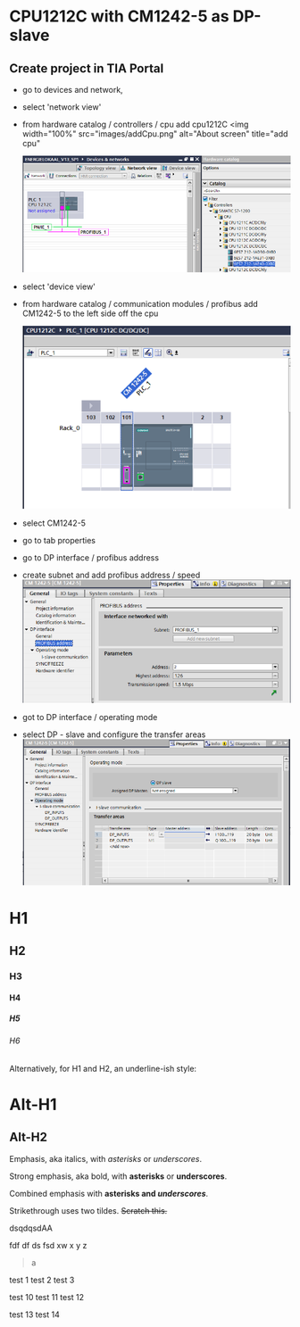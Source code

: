 # CPU1212C with CM1242-5 as DP-slave

## Create project in TIA Portal

* go to devices and network,
* select 'network view'
* from hardware catalog / controllers / cpu add cpu1212C
  <img width="100%" src="images/addCpu.png" alt="About screen" title="add cpu"</img>


  ![alt text](images/addCpu.png?raw=true "add cpu")
* select 'device view'
* from hardware catalog / communication modules / profibus add CM1242-5 to the left side off the cpu

  ![alt text](images/deviceView.png "")
* select CM1242-5
* go to tab properties
* go to DP interface / profibus address
* create subnet and add profibus address / speed
  ![alt text](images/profibusAddress.png "")
* got to DP interface / operating mode
* select DP - slave and configure the transfer areas
  ![alt text](images/operatingMode.png "")











# H1
## H2
### H3
#### H4
##### H5
###### H6

Alternatively, for H1 and H2, an underline-ish style:

Alt-H1
======

Alt-H2
------

Emphasis, aka italics, with *asterisks* or _underscores_.

Strong emphasis, aka bold, with **asterisks** or __underscores__.

Combined emphasis with **asterisks and _underscores_**.

Strikethrough uses two tildes. ~~Scratch this.~~


dsqdqsdAA

fdf
df
ds
fsd
xw
x
y
z
>a

test 1
test 2
test 3

test 10
test 11
test 12

test 13
test 14
